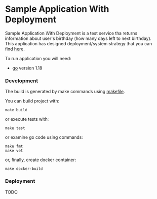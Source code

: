 # Sample Application With Deployment

Sample Application With Deployment is a test service tha returns information about user's birthday (how many days left to next birthday).  
This application has designed deployment/system strategy that you can find [here](docs/system.md).

To run application you will need:
 - [go](https://go.dev/) version 1.18

### Development

The build is generated by make commands using [makefile](Makefile).

You can build project with:
```
make build
```
or execute tests with:
```
make test
```
or examine go code using commands:
```
make fmt
make vet
```
or, finally, create docker container:
```
make docker-build
```

### Deployment
TODO
